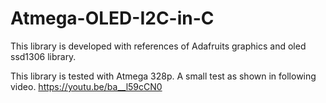 # Atmega-OLED-I2C-in-C
This library is developed with references of Adafruits graphics and oled ssd1306 library.

This library is tested with Atmega 328p.
A small test as shown in following video.
https://youtu.be/ba__l59cCN0

